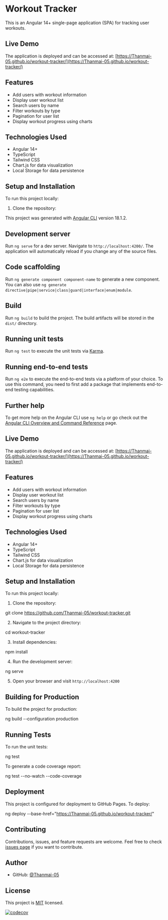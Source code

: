# Workout Tracker

This is an Angular 14+ single-page application (SPA) for tracking user workouts.

## Live Demo

The application is deployed and can be accessed at: [https://Thanmai-05.github.io/workout-tracker/](https://Thanmai-05.github.io/workout-tracker/)

## Features

- Add users with workout information
- Display user workout list
- Search users by name
- Filter workouts by type
- Pagination for user list
- Display workout progress using charts

## Technologies Used

- Angular 14+
- TypeScript
- Tailwind CSS
- Chart.js for data visualization
- Local Storage for data persistence

## Setup and Installation

To run this project locally:

1. Clone the repository:

This project was generated with [Angular CLI](https://github.com/angular/angular-cli) version 18.1.2.

## Development server

Run `ng serve` for a dev server. Navigate to `http://localhost:4200/`. The application will automatically reload if you change any of the source files.

## Code scaffolding

Run `ng generate component component-name` to generate a new component. You can also use `ng generate directive|pipe|service|class|guard|interface|enum|module`.

## Build

Run `ng build` to build the project. The build artifacts will be stored in the `dist/` directory.

## Running unit tests

Run `ng test` to execute the unit tests via [Karma](https://karma-runner.github.io).

## Running end-to-end tests

Run `ng e2e` to execute the end-to-end tests via a platform of your choice. To use this command, you need to first add a package that implements end-to-end testing capabilities.

## Further help

To get more help on the Angular CLI use `ng help` or go check out the [Angular CLI Overview and Command Reference](https://angular.dev/tools/cli) page.


## Live Demo

The application is deployed and can be accessed at: [https://Thanmai-05.github.io/workout-tracker/](https://Thanmai-05.github.io/workout-tracker/)

## Features

- Add users with workout information
- Display user workout list
- Search users by name
- Filter workouts by type
- Pagination for user list
- Display workout progress using charts

## Technologies Used

- Angular 14+
- TypeScript
- Tailwind CSS
- Chart.js for data visualization
- Local Storage for data persistence

## Setup and Installation

To run this project locally:

1. Clone the repository:

git clone https://github.com/Thanmai-05/workout-tracker.git

2. Navigate to the project directory:

cd workout-tracker

3. Install dependencies:

npm install

4. Run the development server:

ng serve

5. Open your browser and visit `http://localhost:4200`

## Building for Production

To build the project for production:

ng build --configuration production

## Running Tests

To run the unit tests:

ng test

To generate a code coverage report:

ng test --no-watch --code-coverage

## Deployment

This project is configured for deployment to GitHub Pages. To deploy:

ng deploy --base-href="https://Thanmai-05.github.io/workout-tracker/"

## Contributing

Contributions, issues, and feature requests are welcome. Feel free to check [issues page](https://github.com/Thanmai-05/workout-tracker/issues) if you want to contribute.

## Author

- GitHub: [@Thanmai-05](https://github.com/Thanmai-05)

## License

This project is [MIT](https://choosealicense.com/licenses/mit/) licensed.

[![codecov](https://codecov.io/gh/Thanmai-05/workout-tracker/graph/badge.svg?token=Q2ZL8PJGPB)](https://codecov.io/gh/Thanmai-05/workout-tracker)